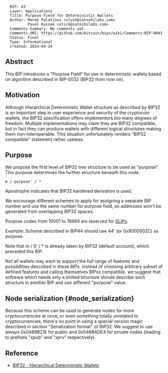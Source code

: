       BIP: 43
      Layer: Applications
      Title: Purpose Field for Deterministic Wallets
      Author: Marek Palatinus <slush@satoshilabs.com>
              Pavol Rusnak <stick@satoshilabs.com>
      Comments-Summary: No comments yet.
      Comments-URI: https://github.com/bitcoin/bips/wiki/Comments:BIP-0043
      Status: Final
      Type: Informational
      Created: 2014-04-24

## Abstract

This BIP introduces a \"Purpose Field\" for use in deterministic wallets
based on algorithm described in BIP-0032 (BIP32 from now on).

## Motivation

Although Hierarchical Deterministic Wallet structure as described by
BIP32 is an important step in user experience and security of the
cryptocoin wallets, the BIP32 specification offers implementors too many
degrees of freedom. Multiple implementations may claim they are BIP32
compatible, but in fact they can produce wallets with different logical
structures making them non-interoperable. This situation unfortunately
renders \"BIP32 compatible\" statement rather useless.

## Purpose

We propose the first level of BIP32 tree structure to be used as
\"purpose\". This purpose determines the further structure beneath this
node.

    m / purpose' / *

Apostrophe indicates that BIP32 hardened derivation is used.

We encourage different schemes to apply for assigning a separate BIP
number and use the same number for purpose field, so addresses won\'t be
generated from overlapping BIP32 spaces.

Purpose codes from 10001 to 19999 are reserved for
[SLIPs](https://github.com/satoshilabs/slips "wikilink").

Example: Scheme described in BIP44 should use 44\' (or 0x8000002C) as
purpose.

Note that m / 0\' / \* is already taken by BIP32 (default account),
which preceded this BIP.

Not all wallets may want to support the full range of features and
possibilities described in these BIPs. Instead of choosing arbitrary
subset of defined features and calling themselves BIPxx compatible, we
suggest that software which needs only a limited structure should
describe such structure in another BIP and use different \"purpose\"
value.

## Node serialization {#node_serialization}

Because this scheme can be used to generate nodes for more
cryptocurrencies at once, or even something totally unrelated to
cryptocurrencies, there\'s no point in using a special version magic
described in section \"Serialization format\" of BIP32. We suggest to
use always 0x0488B21E for public and 0x0488ADE4 for private nodes
(leading to prefixes \"xpub\" and \"xprv\" respectively).

## Reference

-   [BIP32 - Hierarchical Deterministic
    Wallets](bip-0032.mediawiki "wikilink")
